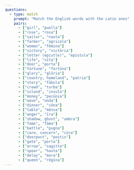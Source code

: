 ```yaml
---
questions:
  - type: match
    prompt: "Match the English words with the Latin ones"
    pairs:
      - ["girl", "puella"]
      - ["rose", "rosa"]
      - ["sailor", "nauta"]
      - ["farmer", "agricola"]
      - ["woman", "fēmina"]
      - ["victory", "victōria"]
      - ["letter (epistle)", "epistula"]
      - ["life", "vīta"]
      - ["door", "porta"]
      - ["fortune", "fortūna"]
      - ["glory", "glōria"]
      - ["country, homeland", "patria"]
      - ["story", "fābula"]
      - ["crowd", "turba"]
      - ["island", "insula"]
      - ["money", "pecūnia"]
      - ["wave", "unda"]
      - ["dinner", "cēna"]
      - ["table", "mēnsa"]
      - ["anger", "īra"]
      - ["shadow, ghost", "umbra"]
      - ["fame", "fāma"]
      - ["battle", "pugna"]
      - ["care, concern", "cūra"]
      - ["doorpost", "postis"]
      - ["gate", "porta"]
      - ["arrow", "sagitta"]
      - ["spear", "hasta"]
      - ["delay", "mora"]
      - ["queen", "rēgīna"]
---
```


